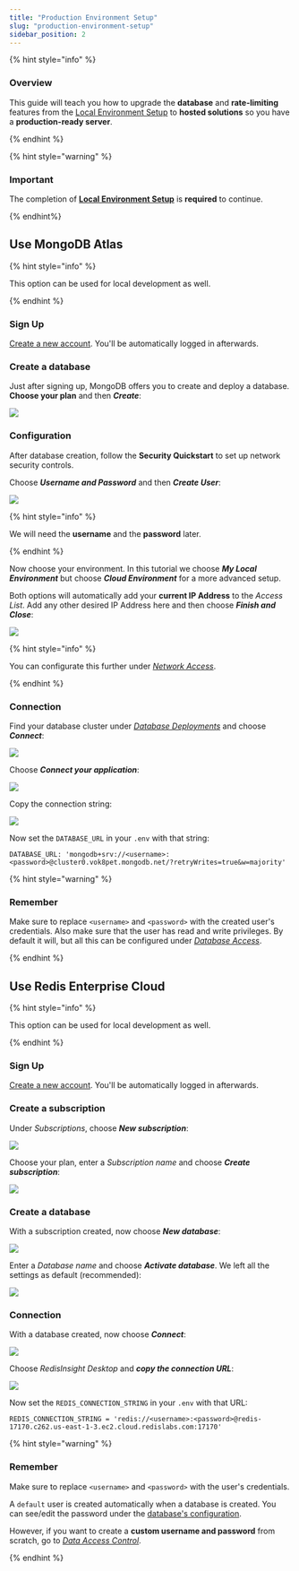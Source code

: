 ```yaml
---
title: "Production Environment Setup"
slug: "production-environment-setup"
sidebar_position: 2
---
```


{% hint style="info" %}

### Overview

This guide will teach you how to upgrade the **database** and **rate-limiting** features from the [Local Environment Setup](https://v1docs.moralis.io/moralis-dapp/getting-started/self-hosting-moralis-server/local-environment-setup) to **hosted solutions** so you have a **production-ready server**.

{% endhint %}

{% hint style="warning" %}

### Important

The completion of [**Local Environment Setup**](https://v1docs.moralis.io/moralis-dapp/getting-started/self-hosting-moralis-server/local-environment-setup) is **required** to continue.

{% endhint%}

## Use MongoDB Atlas

{% hint style="info" %}

This option can be used for local development as well.

{% endhint %}

### Sign Up

[Create a new account](https://account.mongodb.com/account/register). You'll be automatically logged in afterwards.

### Create a database

Just after signing up, MongoDB offers you to create and deploy a database. **Choose your plan** and then **_Create_**:

![](/img/content/database-1.webp)

### Configuration

After database creation, follow the **Security Quickstart** to set up network security controls.

Choose **_Username and Password_** and then **_Create User_**:

![](/img/content/database-2.webp)

{% hint style="info" %}

We will need the **username** and the **password** later.

{% endhint %}

Now choose your environment. In this tutorial we choose **_My Local Environment_** but choose **_Cloud Environment_** for a more advanced setup.

Both options will automatically add your **current IP Address** to the _Access List_. Add any other desired IP Address here and then choose **_Finish and Close_**:

![](/img/content/database-3.webp)

{% hint style="info" %}

You can configurate this further under [_Network Access_](https://cloud.mongodb.com/v2/63ef51b2ca3fd8321c7a3817#/security/network/accessList).

{% endhint %}

### Connection

Find your database cluster under [_Database Deployments_](https://cloud.mongodb.com/v2/63ef51b2ca3fd8321c7a3817#/clusters) and choose **_Connect_**:

![](/img/content/database-4.webp)

Choose **_Connect your application_**:

![](/img/content/database-5.webp)

Copy the connection string:

![](/img/content/database-6.webp)

Now set the `DATABASE_URL` in your `.env` with that string:

```shell
DATABASE_URL: 'mongodb+srv://<username>:<password>@cluster0.vok8pet.mongodb.net/?retryWrites=true&w=majority'
```

{% hint style="warning" %}

### Remember

Make sure to replace `<username>` and `<password>` with the created user's credentials. Also make sure that the user has read and write privileges. By default it will, but all this can be configured under [_Database Access_](https://cloud.mongodb.com/v2/63ef51b2ca3fd8321c7a3817#/security/database/users).

{% endhint %}

## Use Redis Enterprise Cloud

{% hint style="info" %}

This option can be used for local development as well.

{% endhint %}

### Sign Up

[Create a new account](https://redis.com/try-free/). You'll be automatically logged in afterwards.

### Create a subscription

Under _Subscriptions_, choose **_New subscription_**:

![](/img/content/redis-1.webp)

Choose your plan, enter a _Subscription name_ and choose **_Create subscription_**:

![](/img/content/redis-2.webp)

### Create a database

With a subscription created, now choose **_New database_**:

![](/img/content/redis-3.webp)

Enter a _Database name_ and choose **_Activate database_**. We left all the settings as default (recommended):

![](/img/content/redis-4.webp)

### Connection

With a database created, now choose **_Connect_**:

![](/img/content/redis-5.webp)

Choose _RedisInsight Desktop_ and **_copy the connection URL_**:

![](/img/content/redis-6.webp)

Now set the `REDIS_CONNECTION_STRING` in your `.env` with that URL:

```shell
REDIS_CONNECTION_STRING = 'redis://<username>:<password>@redis-17170.c262.us-east-1-3.ec2.cloud.redislabs.com:17170'
```

{% hint style="warning" %}

### Remember

Make sure to replace `<username>` and `<password>` with the user's credentials.

A `default` user is created automatically when a database is created. You can see/edit the password under the [database's configuration](https://app.redislabs.com/#/databases).

However, if you want to create a **custom username and password** from scratch, go to [_Data Access Control_](https://app.redislabs.com/#/data-access-control/users).

{% endhint %}

